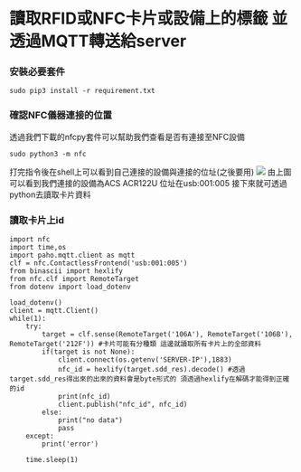 # 讀取RFID或NFC卡片或設備上的標籤 並透過MQTT轉送給server
### 安裝必要套件

```shell=
sudo pip3 install -r requirement.txt
```

### 確認NFC儀器連接的位置
透過我們下載的nfcpy套件可以幫助我們查看是否有連接至NFC設備
```shell=
sudo python3 -m nfc
```
打完指令後在shell上可以看到自己連接的設備與連接的位址(之後要用)
![](https://i.imgur.com/dcyIriE.png)
由上圖可以看到我們連接的設備為ACS ACR122U 位址在usb:001:005
接下來就可透過python去讀取卡片資料
### 讀取卡片上id
```python=
import nfc
import time,os
import paho.mqtt.client as mqtt
clf = nfc.ContactlessFrontend('usb:001:005')
from binascii import hexlify
from nfc.clf import RemoteTarget
from dotenv import load_dotenv

load_dotenv()
client = mqtt.Client()
while(1):
    try:
        target = clf.sense(RemoteTarget('106A'), RemoteTarget('106B'), RemoteTarget('212F')) #卡片可能有分種類 這邊就讀取所有卡片上的全部資料
        if(target is not None):
            client.connect(os.getenv('SERVER-IP'),1883)
            nfc_id = hexlify(target.sdd_res).decode() #透過target.sdd_res得出來的出來的資料會是byte形式的 須透過hexlify在解碼才能得到正確的id
            print(nfc_id)
            client.publish("nfc_id", nfc_id)
        else:
            print("no data")
            pass
    except:
        print('error')

    time.sleep(1)
```
